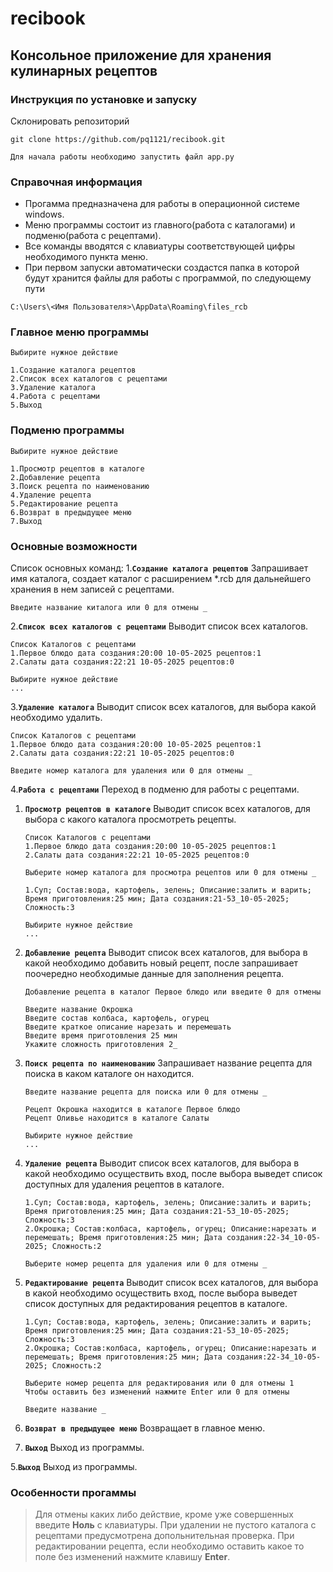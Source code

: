 # recibook
## Консольное приложение для хранения кулинарных рецептов

### Инструкция по установке и запуску
Склонировать репозиторий
```
git clone https://github.com/pq1121/recibook.git
```
```
Для начала работы необходимо запустить файл app.py
```

### Справочная информация
- Прогамма предназначена для работы в операционной системе windows.
- Меню программы состоит из главного(работа с каталогами) и подменю(работа с рецептами).
- Все команды вводятся с клавиатуры соответствующей цифры необходимого пункта меню.
- При первом запуски автоматически создастся папка в которой будут хранится файлы для работы с программой, по следующему пути
```
C:\Users\<Имя Пользователя>\AppData\Roaming\files_rcb
```
### Главное меню программы
```
Выбирите нужное действие

1.Создание каталога рецептов
2.Список всех каталогов с рецептами
3.Удаление каталога
4.Работа с рецептами
5.Выход
```
### Подменю программы
```
Выбирите нужное действие

1.Просмотр рецептов в каталоге
2.Добавление рецепта
3.Поиск рецепта по наименованию
4.Удаление рецепта
5.Редактирование рецепта
6.Возврат в предыдущее меню
7.Выход
```

### Основные возможности

Список основных команд:
1.**`Создание каталога рецептов`** Запрашивает имя каталога, создает каталог с расширением *.rcb для дальнейшего хранения в нем записей с рецептами.
```
Введите название киталога или 0 для отмены _
```
2.**`Список всех каталогов с рецептами`** Выводит список всех каталогов.
```
Список Каталогов с рецептами
1.Первое блюдо дата создания:20:00 10-05-2025 рецептов:1
2.Салаты дата создания:22:21 10-05-2025 рецептов:0

Выбирите нужное действие
...
```
3.**`Удаление каталога`** Выводит список всех каталогов, для выбора какой необходимо удалить.
```
Список Каталогов с рецептами
1.Первое блюдо дата создания:20:00 10-05-2025 рецептов:1
2.Салаты дата создания:22:21 10-05-2025 рецептов:0

Введите номер каталога для удаления или 0 для отмены _
```
4.**`Работа с рецептами`** Переход в подменю для работы с рецептами.

1. **`Просмотр рецептов в каталоге`** Выводит список всех каталогов, для выбора с какого каталога просмотреть рецепты.
    ```
    Список Каталогов с рецептами
    1.Первое блюдо дата создания:20:00 10-05-2025 рецептов:1
    2.Салаты дата создания:22:21 10-05-2025 рецептов:0

    Выберите номер каталога для просмотра рецептов или 0 для отмены _
    ```
    ```
    1.Суп; Состав:вода, картофель, зелень; Описание:залить и варить; Время приготовления:25 мин; Дата создания:21-53_10-05-2025; Сложность:3

    Выбирите нужное действие
    ...
    ```
2. **`Добавление рецепта`** Выводит список всех каталогов, для выбора в какой необходимо добавить новый рецепт, после запрашивает поочередно необходимые данные для заполнения рецепта.
    ```
    Добавление рецепта в каталог Первое блюдо или введите 0 для отмены

    Введите название Окрошка
    Введите состав колбаса, картофель, огурец
    Введите краткое описание нарезать и перемешать
    Введите время приготовления 25 мин
    Укажите сложность приготовления 2_
    ```
3. **`Поиск рецепта по наименованию`** Запрашивает название рецепта для поиска в каком каталоге он находится.
    ```
    Введите название рецепта для поиска или 0 для отмены _
    ```
    ```
    Рецепт Окрошка находится в каталоге Первое блюдо
    Рецепт Оливье находится в каталоге Салаты

    Выбирите нужное действие
    ...
    ```
4. **`Удаление рецепта`** Выводит список всех каталогов, для выбора в какой необходимо осуществить вход, после выбора выведет список доступных для удаления рецептов в каталоге.
    ```
    1.Суп; Состав:вода, картофель, зелень; Описание:залить и варить; Время приготовления:25 мин; Дата создания:21-53_10-05-2025; Сложность:3
    2.Окрошка; Состав:колбаса, картофель, огурец; Описание:нарезать и перемешать; Время приготовления:25 мин; Дата создания:22-34_10-05-2025; Сложность:2

    Выберите номер рецепта для удаления или 0 для отмены _
    ```
5. **`Редактирование рецепта`** Выводит список всех каталогов, для выбора в какой необходимо осуществить вход, после выбора выведет список доступных для редактирования рецептов в каталоге.
    ```
    1.Суп; Состав:вода, картофель, зелень; Описание:залить и варить; Время приготовления:25 мин; Дата создания:21-53_10-05-2025; Сложность:3
    2.Окрошка; Состав:колбаса, картофель, огурец; Описание:нарезать и перемешать; Время приготовления:25 мин; Дата создания:22-34_10-05-2025; Сложность:2

    Выберите номер рецепта для редактирования или 0 для отмены 1
    Чтобы оставить без изменений нажмите Enter или 0 для отмены

    Введите название _
    ```
6. **`Возврат в предыдущее меню`** Возвращает в главное меню.
	
7. **`Выход`** Выход из программы.

5.**`Выход`** Выход из программы.

### Особенности прогаммы

> Для отмены каких либо действие, кроме уже совершенных введите **Ноль** с клавиатуры.
> При удалении не пустого каталога с рецептами предусмотрена допольнительная проверка.
> При редактировании рецепта, если необходимо оставить какое то поле без изменений нажмите клавишу **Enter**.